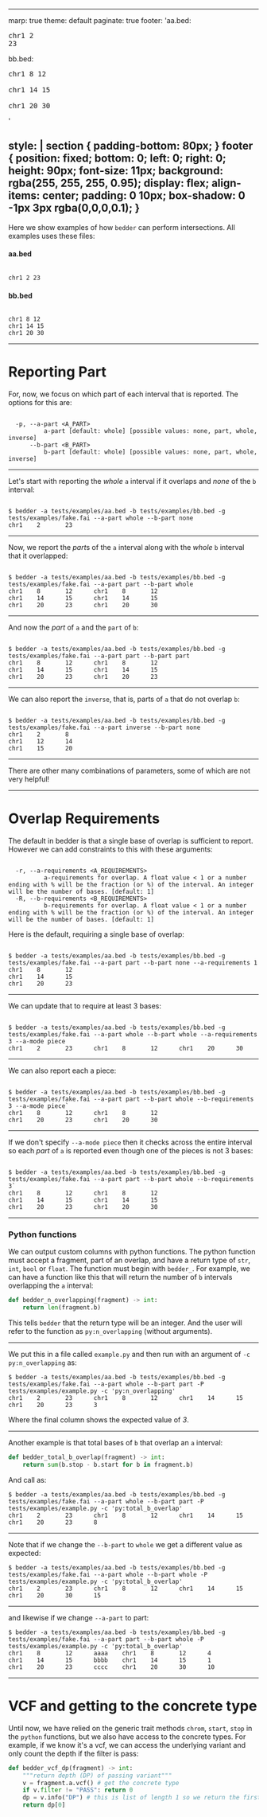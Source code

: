 <!-- marp tests/examples/README.md -o examples.html -->
---
marp: true
theme: default
paginate: true
footer: 'aa.bed:<pre>chr1 2 23</pre>
bb.bed:
<pre>chr1 8 12
<br>chr1 14 15
<br>chr1 20 30</pre>'

style: |
  section {
    padding-bottom: 80px;
  }
  footer {
    position: fixed;
    bottom: 0;
    left: 0;
    right: 0;
    height: 90px;
    font-size: 11px;
    background: rgba(255, 255, 255, 0.95);
    display: flex;
    align-items: center;
    padding: 0 10px;
    box-shadow: 0 -1px 3px rgba(0,0,0,0.1);
  }
---

Here we show examples of how `bedder` can perform intersections. All examples uses these files:

#### aa.bed

```

chr1 2 23

```

#### bb.bed

```

chr1 8 12
chr1 14 15
chr1 20 30

```

---

# Reporting Part

For, now, we focus on which part of each interval that is reported. The options for this are:

```

  -p, --a-part <A_PART>
          a-part [default: whole] [possible values: none, part, whole, inverse]
      --b-part <B_PART>
          b-part [default: whole] [possible values: none, part, whole, inverse]

```

---

Let's start with reporting the *whole* `a` interval if it overlaps and *none* of the `b` interval:

```

$ bedder -a tests/examples/aa.bed -b tests/examples/bb.bed -g tests/examples/fake.fai --a-part whole --b-part none
chr1    2       23

```

---

Now, we report the *part*s of the `a` interval along with the *whole* `b` interval that it overlapped:

```

$ bedder -a tests/examples/aa.bed -b tests/examples/bb.bed -g tests/examples/fake.fai --a-part part --b-part whole
chr1    8       12      chr1    8       12
chr1    14      15      chr1    14      15
chr1    20      23      chr1    20      30

```

---

And now the *part* of `a` and the `part` of `b`:

```

$ bedder -a tests/examples/aa.bed -b tests/examples/bb.bed -g tests/examples/fake.fai --a-part part --b-part part
chr1    8       12      chr1    8       12
chr1    14      15      chr1    14      15
chr1    20      23      chr1    20      23

```

---

We can also report the `inverse`, that is, parts of `a` that do not overlap `b`:

```

$ bedder -a tests/examples/aa.bed -b tests/examples/bb.bed -g tests/examples/fake.fai --a-part inverse --b-part none
chr1    2       8
chr1    12      14
chr1    15      20

```

---

There are other many combinations of parameters, some of which are not very helpful!

---

# Overlap Requirements

The default in bedder is that a single base of overlap is sufficient to report. However we can add constraints to this with these arguments:

```

  -r, --a-requirements <A_REQUIREMENTS>
          a-requirements for overlap. A float value < 1 or a number ending with % will be the fraction (or %) of the interval. An integer will be the number of bases. [default: 1]
  -R, --b-requirements <B_REQUIREMENTS>
          b-requirements for overlap. A float value < 1 or a number ending with % will be the fraction (or %) of the interval. An integer will be the number of bases. [default: 1]

```

Here is the default, requiring a single base of overlap:

```

$ bedder -a tests/examples/aa.bed -b tests/examples/bb.bed -g tests/examples/fake.fai --a-part part --b-part none --a-requirements 1
chr1    8       12
chr1    14      15
chr1    20      23

```

---

We can update that to require at least 3 bases:

```

$ bedder -a tests/examples/aa.bed -b tests/examples/bb.bed -g tests/examples/fake.fai --a-part whole --b-part whole --a-requirements 3 --a-mode piece
chr1    2       23      chr1    8       12      chr1    20      30

```

---

We can also report each a piece:

```

$ bedder -a tests/examples/aa.bed -b tests/examples/bb.bed -g tests/examples/fake.fai --a-part part --b-part whole --b-requirements 3 --a-mode piece`
chr1    8       12      chr1    8       12
chr1    20      23      chr1    20      30

```

---

If we don't specify `--a-mode piece` then it checks across the entire interval so each *part* of `a` is reported even though one of the pieces is not 3 bases:

```

$ bedder -a tests/examples/aa.bed -b tests/examples/bb.bed -g tests/examples/fake.fai --a-part part --b-part whole --b-requirements 3`
chr1    8       12      chr1    8       12
chr1    14      15      chr1    14      15
chr1    20      23      chr1    20      30

```

---

### Python functions

We can output custom columns with python functions. The python function must accept a fragment, part of an overlap, and have a return type of `str`, `int`, `bool` or `float`.
The function must begin with `bedder_`. For example, we can have a function like this that will return the number of `b` intervals overlapping the `a` interval:

```python
def bedder_n_overlapping(fragment) -> int:
    return len(fragment.b)
```

This tells `bedder` that the return type will be an integer. And the user will refer to the function as `py:n_overlapping` (without arguments).

---

We put this in a file called `example.py` and then run with an argument of `-c py:n_overlapping` as:

```
$ bedder -a tests/examples/aa.bed -b tests/examples/bb.bed -g tests/examples/fake.fai --a-part whole --b-part part -P tests/examples/example.py -c 'py:n_overlapping'
chr1    2       23      chr1    8       12      chr1    14      15      chr1    20      23      3
```

Where the final column shows the expected value of *3*.

---

Another example is that total bases of `b` that overlap an `a` interval:

```python
def bedder_total_b_overlap(fragment) -> int:
    return sum(b.stop - b.start for b in fragment.b)
```

And call as:

```
$ bedder -a tests/examples/aa.bed -b tests/examples/bb.bed -g tests/examples/fake.fai --a-part whole --b-part part -P tests/examples/example.py -c 'py:total_b_overlap' 
chr1    2       23      chr1    8       12      chr1    14      15      chr1    20      23      8
```

---

Note that if we change the `--b-part` to `whole` we get a different value as expected:

```
$ bedder -a tests/examples/aa.bed -b tests/examples/bb.bed -g tests/examples/fake.fai --a-part whole --b-part whole -P tests/examples/example.py -c 'py:total_b_overlap' 
chr1    2       23      chr1    8       12      chr1    14      15      chr1    20      30      15
```

---

and likewise if we change `--a-part` to part:

```
$ bedder -a tests/examples/aa.bed -b tests/examples/bb.bed -g tests/examples/fake.fai --a-part part --b-part whole -P tests/examples/example.py -c 'py:total_b_overlap'
chr1    8       12      aaaa    chr1    8       12      4
chr1    14      15      bbbb    chr1    14      15      1
chr1    20      23      cccc    chr1    20      30      10
```

---

# VCF and getting to the concrete type

Until now, we have relied on the generic trait methods `chrom`, `start`, `stop` in the `python` functions, but we also have access to the concrete types.
For example, if we know it's a vcf, we can access the underlying variant and only count the depth if the filter is pass:

```python
def bedder_vcf_dp(fragment) -> int:
    """return depth (DP) of passing variant"""
    v = fragment.a.vcf() # get the concrete type
    if v.filter != "PASS": return 0
    dp = v.info("DP") # this is list of length 1 so we return the first element
    return dp[0]
```

